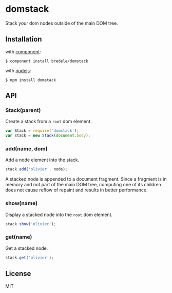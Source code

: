 
# domstack

  Stack your dom nodes outside of the main DOM tree.

## Installation

with [component](http://component.io):

    $ component install bredele/domstack

with [nodejs](http://nodejs.org):

    $ npm install domstack

## API

### Stack(parent)

  Create a stack from a `root` dom element.

```js
var Stack = require('domstack');
var stack = new Stack(document.body);
```

### add(name, dom)

  Add a node element into the stack.

```js
stack.add('olivier', node);
```

  A stacked node is appended to a document fragment. Since a fragment is in memory and not part of the main DOM tree, computing one of its children does not cause reflow of repaint and results in better performance.

### show(name)

  Display a stacked node into the `root` dom element.

```js
stack.show('olivier');
```

### get(name)

  Get a stacked node.

```js
stack.get('olivier');
```


## License

  MIT
